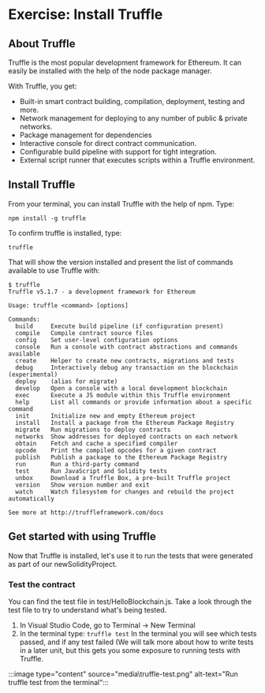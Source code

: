 # Exercise: Install Truffle

## About Truffle

Truffle is the most popular development framework for Ethereum. It can easily be installed with the help of the node package manager.

With Truffle, you get:

- Built-in smart contract building, compilation, deployment, testing and more.
- Network management for deploying to any number of public & private networks.
- Package management for dependencies
- Interactive console for direct contract communication.
- Configurable build pipeline with support for tight integration.
- External script runner that executes scripts within a Truffle environment.

## Install Truffle

From your terminal, you can install Truffle with the help of npm. Type:

`npm install -g truffle`

To confirm truffle is installed, type:

`truffle`

That will show the version installed and present the list of commands available to use Truffle with:

```solidity
$ truffle
Truffle v5.1.7 - a development framework for Ethereum

Usage: truffle <command> [options]

Commands:
  build     Execute build pipeline (if configuration present)
  compile   Compile contract source files
  config    Set user-level configuration options
  console   Run a console with contract abstractions and commands available
  create    Helper to create new contracts, migrations and tests
  debug     Interactively debug any transaction on the blockchain (experimental)
  deploy    (alias for migrate)
  develop   Open a console with a local development blockchain
  exec      Execute a JS module within this Truffle environment
  help      List all commands or provide information about a specific command
  init      Initialize new and empty Ethereum project
  install   Install a package from the Ethereum Package Registry
  migrate   Run migrations to deploy contracts
  networks  Show addresses for deployed contracts on each network
  obtain    Fetch and cache a specified compiler
  opcode    Print the compiled opcodes for a given contract
  publish   Publish a package to the Ethereum Package Registry
  run       Run a third-party command
  test      Run JavaScript and Solidity tests
  unbox     Download a Truffle Box, a pre-built Truffle project
  version   Show version number and exit
  watch     Watch filesystem for changes and rebuild the project automatically

See more at http://truffleframework.com/docs
```

## Get started with using Truffle

Now that Truffle is installed, let's use it to run the tests that were generated as part of our newSolidityProject.

### Test the contract

You can find the test file in test/HelloBlockchain.js. Take a look through the test file to try to understand what's being tested.

1. In Visual Studio Code, go to Terminal -> New Terminal
2. In the terminal type: `truffle test`
In the terminal you will see which tests passed, and if any test failed (We will talk more about how to write tests in a later unit, but this gets you some exposure to running tests with Truffle.

:::image type="content" source="media\truffle-test.png" alt-text="Run truffle test from the terminal":::